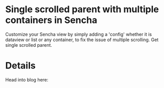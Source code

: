 Single scrolled parent with multiple containers in Sencha
==============
Customize your Sencha view by simply adding a 'config' whether it is dataview or list or any container, to fix the issue of multiple scrolling. Get single scrolled parent.

Details
=======
Head into blog here: 


